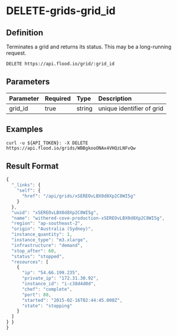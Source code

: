 # DELETE-grids-grid\_id

## Definition

Terminates a grid and returns its status. This may be a long-running request.

```text
DELETE https://api.flood.io/grid/:grid_id
```

## Parameters

| Parameter | Required | Type | Description |
| :--- | :--- | :--- | :--- |
| grid\_id | true | string | unique identifier of grid |

## Examples

```text
curl -u ${API_TOKEN}: -X DELETE https://api.flood.io/grids/WBBgkooONAx4VHQzLNFvQw
```

## Result Format

```javascript
{
  "_links": {
    "self": {
      "href": "/api/grids/xSEREOvLBX0d8Xp2C8WI5g"
    }
  },
  "uuid": "xSEREOvLBX0d8Xp2C8WI5g",
  "name": "withered-cove-production-xSEREOvLBX0d8Xp2C8WI5g",
  "region": "ap-southeast-2",
  "origin": "Australia (Sydney)",
  "instance_quantity": 1,
  "instance_type": "m3.xlarge",
  "infrastructure": "demand",
  "stop_after": 60,
  "status": "stopped",
  "resources": [
    {
      "ip": "54.66.199.235",
      "private_ip": "172.31.30.92",
      "instance_id": "i-c38d4d0d",
      "chef": "complete",
      "port": 80,
      "started": "2015-02-16T02:44:45.000Z",
      "state": "stopping"
    }
  ]
} }
}
```

